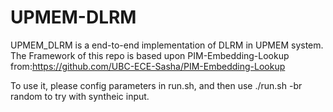 # UPMEM-DLRM

UPMEM_DLRM is a end-to-end implementation of DLRM in UPMEM system.
The Framework of this repo is based upon PIM-Embedding-Lookup from:https://github.com/UBC-ECE-Sasha/PIM-Embedding-Lookup

To use it, please config parameters in run.sh, and then use ./run.sh -br random to try with syntheic input.
